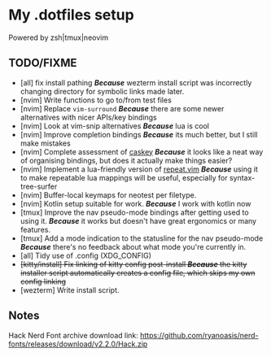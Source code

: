# My .dotfiles setup

Powered by zsh|tmux|neovim

## TODO/FIXME

 * [all] fix install pathing ___Because___ wezterm install script was incorrectly changing directory for symbolic links made later.
 * [nvim] Write functions to go to/from test files
 * [nvim] Replace `vim-surround` ___Because___ there are some newer alternatives with nicer APIs/key bindings
 * [nvim] Look at vim-snip alternatives ___Because___ lua is cool
 * [nvim] Improve completion bindings ___Because___ its much better, but I still make mistakes
 * [nvim] Complete assessment of [caskey](https://github.com/Nexmean/caskey.nvim) ___Because___ it looks like a neat way of organising bindings, but does it actually make things easier?
 * [nvim] Implement a lua-friendly version of [repeat.vim](https://github.com/tpope/repeat.vim) ___Because___ using it to make repeatable lua mappings will be useful, especially for syntax-tree-surfer
 * [nvim] Buffer-local keymaps for neotest per filetype.
 * [nvim] Kotlin setup suitable for work. ___Because___ I work with kotlin now
 * [tmux] Improve the nav pseudo-mode bindings after getting used to using it. ___Because___ it works but doesn't have great ergonomics or many features.
 * [tmux] Add a mode indication to the statusline for the nav pseudo-mode ___Because___ there's no feedback about what mode you're currently in.
 * [all] Tidy use of .config (XDG_CONFIG)
 * ~~[kitty/install] Fix linking of kitty config post-install ___Because___ the kitty installer script automatically creates a config file, which skips my own config linking~~
 * [wezterm] Write install script.

## Notes

Hack Nerd Font archive download link: https://github.com/ryanoasis/nerd-fonts/releases/download/v2.2.0/Hack.zip
